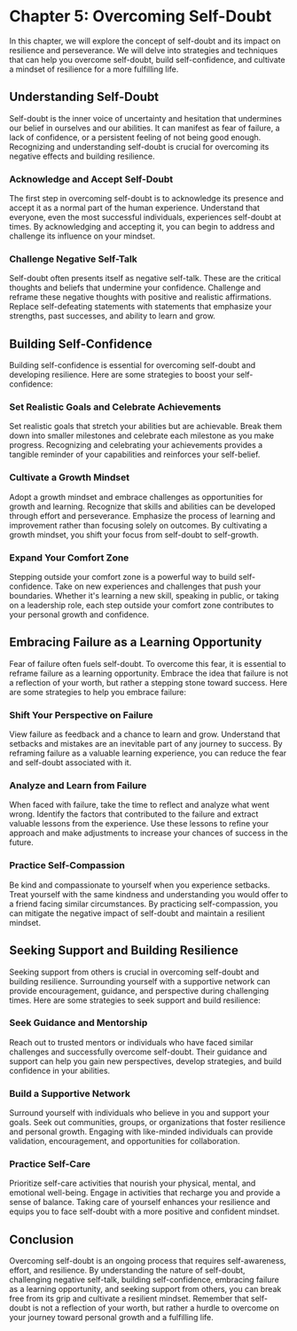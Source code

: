 Chapter 5: Overcoming Self-Doubt
================================

In this chapter, we will explore the concept of self-doubt and its impact on resilience and perseverance. We will delve into strategies and techniques that can help you overcome self-doubt, build self-confidence, and cultivate a mindset of resilience for a more fulfilling life.

Understanding Self-Doubt
------------------------

Self-doubt is the inner voice of uncertainty and hesitation that undermines our belief in ourselves and our abilities. It can manifest as fear of failure, a lack of confidence, or a persistent feeling of not being good enough. Recognizing and understanding self-doubt is crucial for overcoming its negative effects and building resilience.

### Acknowledge and Accept Self-Doubt

The first step in overcoming self-doubt is to acknowledge its presence and accept it as a normal part of the human experience. Understand that everyone, even the most successful individuals, experiences self-doubt at times. By acknowledging and accepting it, you can begin to address and challenge its influence on your mindset.

### Challenge Negative Self-Talk

Self-doubt often presents itself as negative self-talk. These are the critical thoughts and beliefs that undermine your confidence. Challenge and reframe these negative thoughts with positive and realistic affirmations. Replace self-defeating statements with statements that emphasize your strengths, past successes, and ability to learn and grow.

Building Self-Confidence
------------------------

Building self-confidence is essential for overcoming self-doubt and developing resilience. Here are some strategies to boost your self-confidence:

### Set Realistic Goals and Celebrate Achievements

Set realistic goals that stretch your abilities but are achievable. Break them down into smaller milestones and celebrate each milestone as you make progress. Recognizing and celebrating your achievements provides a tangible reminder of your capabilities and reinforces your self-belief.

### Cultivate a Growth Mindset

Adopt a growth mindset and embrace challenges as opportunities for growth and learning. Recognize that skills and abilities can be developed through effort and perseverance. Emphasize the process of learning and improvement rather than focusing solely on outcomes. By cultivating a growth mindset, you shift your focus from self-doubt to self-growth.

### Expand Your Comfort Zone

Stepping outside your comfort zone is a powerful way to build self-confidence. Take on new experiences and challenges that push your boundaries. Whether it's learning a new skill, speaking in public, or taking on a leadership role, each step outside your comfort zone contributes to your personal growth and confidence.

Embracing Failure as a Learning Opportunity
-------------------------------------------

Fear of failure often fuels self-doubt. To overcome this fear, it is essential to reframe failure as a learning opportunity. Embrace the idea that failure is not a reflection of your worth, but rather a stepping stone toward success. Here are some strategies to help you embrace failure:

### Shift Your Perspective on Failure

View failure as feedback and a chance to learn and grow. Understand that setbacks and mistakes are an inevitable part of any journey to success. By reframing failure as a valuable learning experience, you can reduce the fear and self-doubt associated with it.

### Analyze and Learn from Failure

When faced with failure, take the time to reflect and analyze what went wrong. Identify the factors that contributed to the failure and extract valuable lessons from the experience. Use these lessons to refine your approach and make adjustments to increase your chances of success in the future.

### Practice Self-Compassion

Be kind and compassionate to yourself when you experience setbacks. Treat yourself with the same kindness and understanding you would offer to a friend facing similar circumstances. By practicing self-compassion, you can mitigate the negative impact of self-doubt and maintain a resilient mindset.

Seeking Support and Building Resilience
---------------------------------------

Seeking support from others is crucial in overcoming self-doubt and building resilience. Surrounding yourself with a supportive network can provide encouragement, guidance, and perspective during challenging times. Here are some strategies to seek support and build resilience:

### Seek Guidance and Mentorship

Reach out to trusted mentors or individuals who have faced similar challenges and successfully overcome self-doubt. Their guidance and support can help you gain new perspectives, develop strategies, and build confidence in your abilities.

### Build a Supportive Network

Surround yourself with individuals who believe in you and support your goals. Seek out communities, groups, or organizations that foster resilience and personal growth. Engaging with like-minded individuals can provide validation, encouragement, and opportunities for collaboration.

### Practice Self-Care

Prioritize self-care activities that nourish your physical, mental, and emotional well-being. Engage in activities that recharge you and provide a sense of balance. Taking care of yourself enhances your resilience and equips you to face self-doubt with a more positive and confident mindset.

Conclusion
----------

Overcoming self-doubt is an ongoing process that requires self-awareness, effort, and resilience. By understanding the nature of self-doubt, challenging negative self-talk, building self-confidence, embracing failure as a learning opportunity, and seeking support from others, you can break free from its grip and cultivate a resilient mindset. Remember that self-doubt is not a reflection of your worth, but rather a hurdle to overcome on your journey toward personal growth and a fulfilling life.
